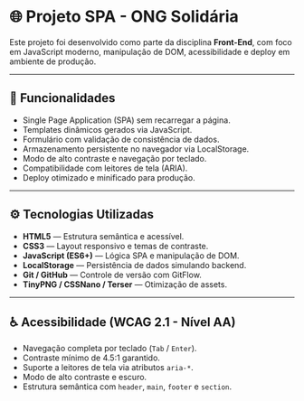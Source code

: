 # 🌐 Projeto SPA - ONG Solidária

Este projeto foi desenvolvido como parte da disciplina **Front-End**, com foco em JavaScript moderno, manipulação de DOM, acessibilidade e deploy em ambiente de produção.

---

## 🧩 Funcionalidades

- Single Page Application (SPA) sem recarregar a página.
- Templates dinâmicos gerados via JavaScript.
- Formulário com validação de consistência de dados.
- Armazenamento persistente no navegador via LocalStorage.
- Modo de alto contraste e navegação por teclado.
- Compatibilidade com leitores de tela (ARIA).
- Deploy otimizado e minificado para produção.

---

## ⚙️ Tecnologias Utilizadas

- **HTML5** — Estrutura semântica e acessível.
- **CSS3** — Layout responsivo e temas de contraste.
- **JavaScript (ES6+)** — Lógica SPA e manipulação de DOM.
- **LocalStorage** — Persistência de dados simulando backend.
- **Git / GitHub** — Controle de versão com GitFlow.
- **TinyPNG / CSSNano / Terser** — Otimização de assets.

---

## ♿ Acessibilidade (WCAG 2.1 - Nível AA)

- Navegação completa por teclado (`Tab` / `Enter`).
- Contraste mínimo de 4.5:1 garantido.
- Suporte a leitores de tela via atributos `aria-*`.
- Modo de alto contraste e escuro.
- Estrutura semântica com `header`, `main`, `footer` e `section`.


